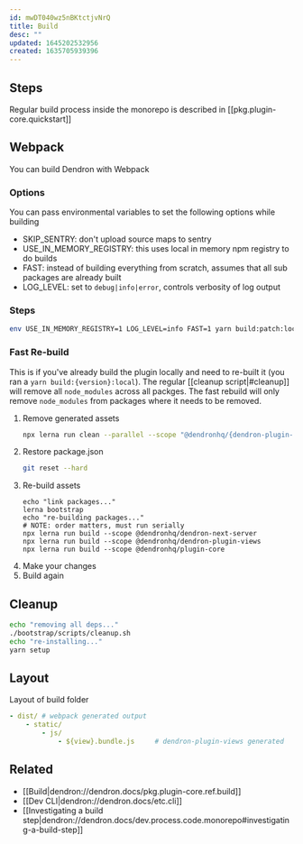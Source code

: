```yaml
---
id: mwDT040wz5nBKtctjvNrQ
title: Build
desc: ""
updated: 1645202532956
created: 1635705939396
---
```


## Steps

Regular build process inside the monorepo is described in [[pkg.plugin-core.quickstart]]

## Webpack

You can build Dendron with Webpack

### Options

You can pass environmental variables to set the following options while building

- SKIP_SENTRY: don't upload source maps to sentry
- USE_IN_MEMORY_REGISTRY: this uses local in memory npm registry to do builds
- FAST: instead of building everything from scratch, assumes that all sub packages are already built
- LOG_LEVEL: set to `debug|info|error`, controls verbosity of log output

### Steps

```sh
env USE_IN_MEMORY_REGISTRY=1 LOG_LEVEL=info FAST=1 yarn build:patch:local
```

### Fast Re-build

This is if you've already build the plugin locally and need to re-built it (you ran a `yarn build:{version}:local`).
The regular [[cleanup script|#cleanup]] will remove all `node_modules` across all packges.
The fast rebuild will only remove `node_modules` from packages where it needs to be removed.

1. Remove generated assets
   ```sh
   npx lerna run clean --parallel --scope "@dendronhq/{dendron-plugin-views,dendron-next-server,plugin-core}"
   ```
1. Restore package.json
   ```sh
   git reset --hard
   ```
1. Re-build assets
   ```
   echo "link packages..."
   lerna bootstrap
   echo "re-building packages..."
   # NOTE: order matters, must run serially
   npx lerna run build --scope @dendronhq/dendron-next-server
   npx lerna run build --scope @dendronhq/dendron-plugin-views
   npx lerna run build --scope @dendronhq/plugin-core
   ```
1. Make your changes
1. Build again

## Cleanup

```sh
echo "removing all deps..."
./bootstrap/scripts/cleanup.sh
echo "re-installing..."
yarn setup
```

## Layout

Layout of build folder

```yml
- dist/ # webpack generated output
    - static/
        - js/
            - ${view}.bundle.js     # dendron-plugin-views generated
```

## Related

- [[Build|dendron://dendron.docs/pkg.plugin-core.ref.build]]
- [[Dev CLI|dendron://dendron.docs/etc.cli]]
- [[Investigating a build step|dendron://dendron.docs/dev.process.code.monorepo#investigating-a-build-step]]

